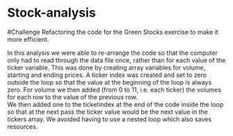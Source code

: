 # Stock-analysis
#Challenge
Refactoring the code for the Green Stocks exercise to make it more efficient.  

In this analysis we were able to re-arrange the code so that the computer only had to read through the data file once, rather than for each value of the ticker variable.
This was done by creating array variables for volume, starting and ending prices.
A ticker index was created and set to zero outside the loop so that the value at the beginning of the loop is always zero.  For volume we then added (from 0 to 11, i.e. each ticker)
the volumes for each row to the value of the previous row.  
We then added one to the ticketindex at the end of the code inside the loop so that at the next pass the ticker value would be the next value in the tickers array.
We avoided having to use a nested loop which also saves resources.


